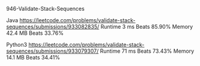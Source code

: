 946-Validate-Stack-Sequences


Java
https://leetcode.com/problems/validate-stack-sequences/submissions/933082835/
Runtime
3 ms
Beats
85.90%
Memory
42.4 MB
Beats
33.76%


Python3
https://leetcode.com/problems/validate-stack-sequences/submissions/933079307/
Runtime
71 ms
Beats
73.43%
Memory
14.1 MB
Beats
34.41%
